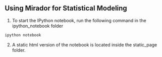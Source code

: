 ## Using Mirador for Statistical Modeling 

1) To start the IPython notebook, run the following command in the ipython_notebook folder

```bash
ipython notebook
```

2) A static html version of the notebook is located inside the static_page folder.
